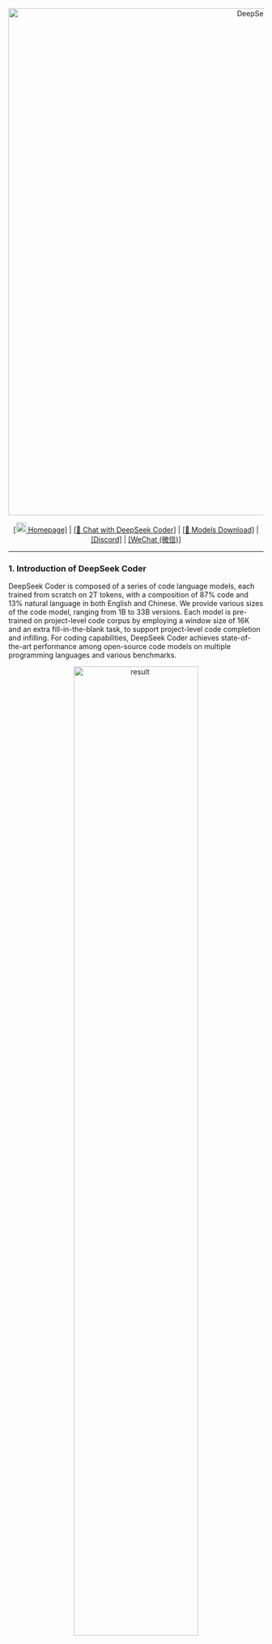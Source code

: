 <p align="center">
<img width="1000px" alt="DeepSeek Coder" src="pictures/logo.png">
</p>
<p align="center"><a href="https://www.deepseek.com/">[<img src="pictures/home.png" width="20px"> Homepage]</a> | <a href="https://coder.deepseek.com/">[🤖 Chat with DeepSeek Coder]</a> | <a href="https://huggingface.co/deepseek-ai">[🤗 Models Download]</a> | <a href="https://discord.gg/Tc7c45Zzu5">[Discord]</a> | <a href="https://github.com/guoday/assert/blob/main/QR.png?raw=true">[WeChat (微信)]</a></p>
<hr>


### 1. Introduction of DeepSeek Coder

DeepSeek Coder is composed of a series of code language models, each trained from scratch on 2T tokens, with a composition of 87% code and 13% natural language in both English and Chinese. We provide various sizes of the code model, ranging from 1B to 33B versions. Each model is pre-trained on project-level code corpus by employing a window size of 16K and an extra fill-in-the-blank task, to support project-level code completion and infilling. For coding capabilities, DeepSeek Coder achieves state-of-the-art performance among open-source code models on multiple programming languages and various benchmarks.

<p align="center">
<img src="pictures/result.png" alt="result" width="70%">
</p>

- **Massive Training Data**: Trained from scratch on 2T tokens, including 87% code and 13% linguistic data in both English and Chinese languages.

- **Highly Flexible & Scalable**: Offered in model sizes of 1B, 5.7B, 6.7B and 33B, enabling users to choose the setup most suitable for their requirements.

- **Superior Model Performance**: State-of-the-art performance among publicly available code models on HumanEval, MultiPL-E, MBPP, DS-1000, and APPS benchmarks.

- **Advanced Code Completion Capabilities**: A window size of 16K and a fill-in-the-blank task, supporting project-level code completion and infilling tasks.

#### Supported Programming Languages
`['ada', 'agda', 'alloy', 'antlr', 'applescript', 'assembly', 'augeas', 'awk', 'batchfile', 'bluespec', 'c', 'c-sharp', 'clojure', 'cmake', 'coffeescript', 'common-lisp', 'cpp', 'css', 'cuda', 'dart', 'dockerfile', 'elixir', 'elm', 'emacs-lisp', 'erlang', 'f-sharp', 'fortran', 'glsl', 'go', 'groovy', 'haskell', 'html', 'idris', 'isabelle', 'java', 'java-server-pages', 'javascript', 'json', 'julia', 'jupyter-notebook', 'kotlin', 'lean', 'literate-agda', 'literate-coffeescript', 'literate-haskell', 'lua', 'makefile', 'maple', 'markdown', 'mathematica', 'matlab', 'ocaml', 'pascal', 'perl', 'php', 'powershell', 'prolog', 'protocol-buffer', 'python', 'r', 'racket', 'restructuredtext', 'rmarkdown', 'ruby', 'rust', 'sas', 'scala', 'scheme', 'shell', 'smalltalk', 'solidity', 'sparql', 'sql', 'stan', 'standard-ml', 'stata', 'systemverilog', 'tcl', 'tcsh', 'tex', 'thrift', 'typescript', 'verilog', 'vhdl', 'visual-basic', 'xslt', 'yacc', 'yaml', 'zig']`

### 2. Evaluation Results
We evaluate DeepSeek Coder on various coding-related benchmarks.
Only `pass@1` results on HumanEval (Python and Multilingual), MBPP, and DS-1000 are reported here:

<p align="center">
<img src="pictures/table.png" alt="table" width="70%">
</p>


The result shows that DeepSeek-Coder-Base-33B significantly outperforms existing open-source code LLMs. Compared with CodeLlama-34B, it leads by 7.9%, 9.3%, 10.8% and 5.9% respectively on HumanEval Python, HumanEval Multilingual, MBPP and DS-1000.
Surprisingly, our DeepSeek-Coder-Base-7B reaches the performance of CodeLlama-34B.
The DeepSeek-Coder-Instruct-33B model after instruction tuning outperforms GPT35-turbo on HumanEval and achieves comparable results with GPT35-turbo on MBPP.

More evaluation details can be found in the [Detailed Evaluation](#5-detailed-evaluation-results).


### 3. Procedure of Data Creation and Model Training

#### Data Creation

- Step 1: Collect code data from GitHub and apply the same filtering rules as [StarCoder Data](https://github.com/bigcode-project/bigcode-dataset) to filter data.
- Step 2: Parsing the dependencies of files within the same repository to rearrange the file positions based on their dependencies.
- Step 3: Concatenating dependent files to form a single example and employ repo-level minhash for deduplication.
- Step 4: Further filtering out low-quality code, such as codes with syntax errors or poor readability.

<img src="pictures/data_clean.png" alt="data_creation" width="100%">

#### Model Training

- Step 1: Initially pre-trained with a dataset consisting of 87% code, 10% code-related language (Github Markdown and StackExchange), and 3% non-code-related Chinese language. Models are pre-trained using 1.8T tokens and a 4K window size in this step.
- Step 2: Further Pre-training using an extended 16K window size on an additional 200B tokens, resulting in foundational models (**DeepSeek-Coder-Base**).
- Step 3: Instruction Fine-tuning on 2B tokens of instruction data, resulting in instruction-tuned models (**DeepSeek-Coder-Instruct**).

<img src="pictures/model_pretraining.png" alt="model_pretraining" width="100%">


### 4. How to Use
Before proceeding, you'll need to install the necessary dependencies. You can do this by running the following command:
```
pip install -r requirements.txt
```
A demo is also available on the [🤗 Hugging Face Space](https://huggingface.co/spaces/deepseek-ai/deepseek-coder-33b-instruct), and you can run the demo locally using `app.py` in the [demo](https://github.com/deepseek-ai/deepseek-coder/tree/main/demo) folder.  (Thanks to all the HF team for their support)

Here are some examples of how to use our model.

#### 1) Code Completion
```python
from transformers import AutoTokenizer, AutoModelForCausalLM
import torch
tokenizer = AutoTokenizer.from_pretrained("deepseek-ai/deepseek-coder-6.7b-base", trust_remote_code=True)
model = AutoModelForCausalLM.from_pretrained("deepseek-ai/deepseek-coder-6.7b-base", trust_remote_code=True, torch_dtype=torch.bfloat16).cuda()
input_text = "#write a quick sort algorithm"
inputs = tokenizer(input_text, return_tensors="pt").to(model.device)
outputs = model.generate(**inputs, max_length=128)
print(tokenizer.decode(outputs[0], skip_special_tokens=True))
```
This code will output the following result:
```
def quick_sort(arr):
    if len(arr) <= 1:
        return arr
    pivot = arr[0]
    left = []
    right = []
    for i in range(1, len(arr)):
        if arr[i] < pivot:
            left.append(arr[i])
        else:
            right.append(arr[i])
    return quick_sort(left) + [pivot] + quick_sort(right)
```

#### 2) Code Insertion
```python
from transformers import AutoTokenizer, AutoModelForCausalLM
import torch
tokenizer = AutoTokenizer.from_pretrained("deepseek-ai/deepseek-coder-6.7b-base", trust_remote_code=True)
model = AutoModelForCausalLM.from_pretrained("deepseek-ai/deepseek-coder-6.7b-base", trust_remote_code=True, torch_dtype=torch.bfloat16).cuda()
input_text = """<｜fim▁begin｜>def quick_sort(arr):
    if len(arr) <= 1:
        return arr
    pivot = arr[0]
    left = []
    right = []
<｜fim▁hole｜>
        if arr[i] < pivot:
            left.append(arr[i])
        else:
            right.append(arr[i])
    return quick_sort(left) + [pivot] + quick_sort(right)<｜fim▁end｜>"""
inputs = tokenizer(input_text, return_tensors="pt").to(model.device)
outputs = model.generate(**inputs, max_length=128)
print(tokenizer.decode(outputs[0], skip_special_tokens=True)[len(input_text):])
```
This code will output the following result:
```
   for i in range(1, len(arr)):
```

#### 3) Chat Model Inference
```python
from transformers import AutoTokenizer, AutoModelForCausalLM
tokenizer = AutoTokenizer.from_pretrained("deepseek-ai/deepseek-coder-6.7b-instruct", trust_remote_code=True)
model = AutoModelForCausalLM.from_pretrained("deepseek-ai/deepseek-coder-6.7b-instruct", trust_remote_code=True, torch_dtype=torch.bfloat16).cuda()
messages=[
    { 'role': 'user', 'content': "write a quick sort algorithm in python."}
]
inputs = tokenizer.apply_chat_template(messages, return_tensors="pt").to(model.device)
# 32021 is the id of <|EOT|> token
outputs = model.generate(inputs, max_new_tokens=512, do_sample=False, top_k=50, top_p=0.95, num_return_sequences=1, eos_token_id=32021)
print(tokenizer.decode(outputs[0][len(inputs[0]):], skip_special_tokens=True))
```
This code will output the following result:
```
Sure, here is a simple implementation of the Quick Sort algorithm in Python:

def quick_sort(arr):
    if len(arr) <= 1:
        return arr
    else:
        pivot = arr[0]
        less_than_pivot = [x for x in arr[1:] if x <= pivot]
        greater_than_pivot = [x for x in arr[1:] if x > pivot]
        return quick_sort(less_than_pivot) + [pivot] + quick_sort(greater_than_pivot)

# Test the function
arr = [10, 7, 8, 9, 1, 5]
print("Original array:", arr)
print("Sorted array:", quick_sort(arr))

This code works by selecting a 'pivot' element from the array and partitioning the other elements into two sub-arrays, according to whether they are less than or greater than the pivot. The pivot element is then in its final position. The process is then repeated for the sub-arrays.
```

If you don't want to use the provided API `apply_chat_template` which loads the template from `tokenizer_config.json`, you can use the following template to chat with our model. Replace the `['content']` with your instructions and the model's previous (if any) responses, then the model will generate the response to the currently given instruction.
```
You are an AI programming assistant, utilizing the DeepSeek Coder model, developed by DeepSeek Company, and you only answer questions related to computer science. For politically sensitive questions, security and privacy issues, and other non-computer science questions, you will refuse to answer.
### Instruction:
['content']
### Response:
['content']
<|EOT|>
### Instruction:
['content']
### Response:

```

#### 4) Repository Level Code Completion
```python
from transformers import AutoTokenizer, AutoModelForCausalLM
tokenizer = AutoTokenizer.from_pretrained("deepseek-ai/deepseek-coder-6.7b-base", trust_remote_code=True)
model = AutoModelForCausalLM.from_pretrained("deepseek-ai/deepseek-coder-6.7b-base", trust_remote_code=True, torch_dtype=torch.bfloat16).cuda()

input_text = """#utils.py
import torch
from sklearn import datasets
from sklearn.model_selection import train_test_split
from sklearn.preprocessing import StandardScaler
from sklearn.metrics import accuracy_score

def load_data():
    iris = datasets.load_iris()
    X = iris.data
    y = iris.target

    # Standardize the data
    scaler = StandardScaler()
    X = scaler.fit_transform(X)

    X_train, X_test, y_train, y_test = train_test_split(X, y, test_size=0.3, random_state=42)

    # Convert numpy data to PyTorch tensors
    X_train = torch.tensor(X_train, dtype=torch.float32)
    X_test = torch.tensor(X_test, dtype=torch.float32)
    y_train = torch.tensor(y_train, dtype=torch.int64)
    y_test = torch.tensor(y_test, dtype=torch.int64)

    return X_train, X_test, y_train, y_test

def evaluate_predictions(y_test, y_pred):
    return accuracy_score(y_test, y_pred)


# model.py
import torch
import torch.nn as nn
import torch.optim as optim
from torch.utils.data import DataLoader, TensorDataset

class IrisClassifier(nn.Module):
    def __init__(self):
        super(IrisClassifier, self).__init__()
        self.fc = nn.Sequential(
            nn.Linear(4, 16),
            nn.ReLU(),
            nn.Linear(16, 3)
        )

    def forward(self, x):
        return self.fc(x)

    def train_model(self, X_train, y_train, epochs, lr, batch_size):
        criterion = nn.CrossEntropyLoss()
        optimizer = optim.Adam(self.parameters(), lr=lr)

        # Create DataLoader for batches
        dataset = TensorDataset(X_train, y_train)
        dataloader = DataLoader(dataset, batch_size=batch_size, shuffle=True)

        for epoch in range(epochs):
            for batch_X, batch_y in dataloader:
                optimizer.zero_grad()
                outputs = self(batch_X)
                loss = criterion(outputs, batch_y)
                loss.backward()
                optimizer.step()

    def predict(self, X_test):
        with torch.no_grad():
            outputs = self(X_test)
            _, predicted = outputs.max(1)
        return predicted.numpy()


# main.py
from utils import load_data, evaluate_predictions
from model import IrisClassifier as Classifier

def main():
    # Model training and evaluation
"""
inputs = tokenizer(input_text, return_tensors="pt").to(model.device)
outputs = model.generate(**inputs, max_new_tokens=140)
print(tokenizer.decode(outputs[0]))
```

---
In the following scenario, the DeepSeek-Coder-6.7B model effectively calls a class **IrisClassifier** and its member function from the `model.py` file, and also utilizes functions from the `utils.py` file, to correctly complete the **main** function in the `main.py` file for model training and evaluation.

![Completion GIF](pictures/completion_demo.gif)

### 5. How to Fine-tune DeepSeek-Coder

We provide script `finetune/finetune_deepseekcoder.py` for users to finetune our models on downstream tasks.

The script supports the training with [DeepSpeed](https://github.com/microsoft/DeepSpeed). You need install required packages by:

```bash
pip install -r finetune/requirements.txt
```

Please follow [Sample Dataset Format](https://huggingface.co/datasets/nickrosh/Evol-Instruct-Code-80k-v1) to prepare your training data.
Each line is a json-serialized string with two required fields `instruction` and `output`.

After data preparation, you can use the sample shell script to finetune `deepseek-ai/deepseek-coder-6.7b-instruct`. 
Remember to specify `DATA_PATH`, `OUTPUT_PATH`.
And please choose appropriate hyper-parameters(e.g., `learning_rate`, `per_device_train_batch_size`) according to your scenario.

```bash
DATA_PATH="<your_data_path>"
OUTPUT_PATH="<your_output_path>"
MODEL="deepseek-ai/deepseek-coder-6.7b-instruct"

cd finetune && deepspeed finetune_deepseekcoder.py \
    --model_name_or_path $MODEL_PATH \
    --data_path $DATA_PATH \
    --output_dir $OUTPUT_PATH \
    --num_train_epochs 3 \
    --model_max_length 1024 \
    --per_device_train_batch_size 16 \
    --per_device_eval_batch_size 1 \
    --gradient_accumulation_steps 4 \
    --evaluation_strategy "no" \
    --save_strategy "steps" \
    --save_steps 100 \
    --save_total_limit 100 \
    --learning_rate 2e-5 \
    --warmup_steps 10 \
    --logging_steps 1 \
    --lr_scheduler_type "cosine" \
    --gradient_checkpointing True \
    --report_to "tensorboard" \
    --deepspeed configs/ds_config_zero3.json \
    --bf16 True
```

### 6. Detailed Evaluation Results

The reproducible code for the following evaluation results can be found in the [Evaluation](https://github.com/deepseek-ai/deepseek-coder/tree/main/Evaluation) directory.
#### 1) Multilingual HumanEval Benchmark
![HumanEval](pictures/HumanEval.png)

#### 2) MBPP Benchmark
<img src="pictures/MBPP.png" alt="MBPP" width="40%">

#### 3) DS-1000 Benchmark
![DS-1000](pictures/DS-1000.png)

#### 4) Program-Aid Math Reasoning Benchmark
![Math](pictures/Math.png)

### 7. Q&A

#### Could You Provide the tokenizer.model File for Model Quantization?

DeepSeek Coder utilizes the [HuggingFace Tokenizer](https://huggingface.co/docs/tokenizers/index) to implement the Bytelevel-BPE algorithm, with specially designed pre-tokenizers to ensure optimal performance. Currently, there is no direct way to convert the tokenizer into a SentencePiece tokenizer. We are contributing to the open-source quantization methods facilitate the usage of HuggingFace Tokenizer.

##### GGUF(llama.cpp)

We have submitted a [PR](https://github.com/ggerganov/llama.cpp/pull/4070) to the popular quantization repository [llama.cpp](https://github.com/ggerganov/llama.cpp) to fully support all HuggingFace pre-tokenizers, including ours.

While waiting for the PR to be merged, you can generate your GGUF model using the following steps:

```bash
git clone https://github.com/DOGEwbx/llama.cpp.git
cd llama.cpp
git checkout regex_gpt2_preprocess
# set up the environment according to README
make
python3 -m pip install -r requirements.txt
# generate GGUF model
python convert-hf-to-gguf.py <MODEL_PATH> --outfile <GGUF_PATH> --model-name deepseekcoder
# use q4_0 quantization as an example
./quantize <GGUF_PATH> <OUTPUT_PATH> q4_0
./main -m <OUTPUT_PATH> -n 128 -p <PROMPT>
```
##### GPTQ(exllamav2)

`UPDATE:`[exllamav2](https://github.com/turboderp/exllamav2) has been able to support Huggingface Tokenizer. Please pull the latest version and try out.

Remeber to set RoPE scaling to 4 for correct output, more discussion could be found in this [PR](https://github.com/turboderp/exllamav2/pull/189).


### 8. Resources
[awesome-deepseek-coder](https://github.com/deepseek-ai/awesome-deepseek-coder) is a curated list of open-source projects related to DeepSeek Coder.

### 9. License
This code repository is licensed under the MIT License. The use of DeepSeek Coder models is subject to the Model License. DeepSeek Coder supports commercial use.

See the [LICENSE-CODE](LICENSE-CODE) and [LICENSE-MODEL](LICENSE-MODEL) for more details.

### 10. Citation
```
@misc{deepseek-coder,
  author = {DeepSeek-AI},
  title = {DeepSeek Coder: Let the Code Write Itself},
  year = {2023},
  publisher = {GitHub},
  journal = {GitHub repository},
  howpublished = {\url{https://github.com/deepseek-ai/DeepSeek-Coder}},
}
```

### 11. Contact

If you have any questions, please raise an issue or contact us at [service@deepseek.com](mailto:service@deepseek.com).
